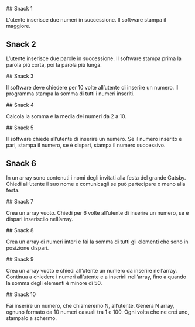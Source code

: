 ﻿## Snack 1

L’utente inserisce due numeri in successione.
Il software stampa il maggiore.

## Snack 2

L’utente inserisce due parole in successione.
Il software stampa prima la parola più corta, poi la parola più lunga.

## Snack 3

Il software deve chiedere per 10 volte all’utente di inserire un numero.
Il programma stampa la somma di tutti i numeri inseriti.

## Snack 4

Calcola la somma e la media dei numeri da 2 a 10.

## Snack 5

Il software chiede all’utente di inserire un numero. Se il numero inserito è pari, stampa il numero, se è dispari, stampa il numero successivo.

## Snack 6

In un array sono contenuti i nomi degli invitati alla festa del grande Gatsby. Chiedi all’utente il suo nome e comunicagli se può partecipare o meno alla festa.

## Snack 7

Crea un array vuoto.
Chiedi per 6 volte all’utente di inserire un numero, se è dispari inseriscilo nell’array.

## Snack 8

Crea un array di numeri interi e fai la somma di tutti gli elementi che sono in posizione dispari.

## Snack 9

Crea un array vuoto e chiedi all’utente un numero da inserire nell’array. Continua a chiedere i numeri all’utente e a inserirli nell’array, fino a quando la somma degli elementi è minore di 50.

## Snack 10

Fai inserire un numero, che chiameremo N, all’utente.
Genera N array, ognuno formato da 10 numeri casuali tra 1 e 100.
Ogni volta che ne crei uno, stampalo a schermo.